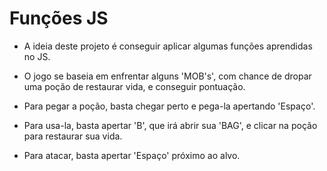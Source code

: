 # Funções JS

- A ideia deste projeto é conseguir aplicar algumas funções aprendidas no JS.
  
- O jogo se baseia em enfrentar alguns 'MOB's', com chance de dropar uma poção de restaurar vida, e conseguir pontuação.
- Para pegar a poção, basta chegar perto e pega-la apertando 'Espaço'.
- Para usa-la, basta apertar 'B', que irá abrir sua 'BAG', e clicar na poção para restaurar sua vida.
- Para atacar, basta apertar 'Espaço' próximo ao alvo.
